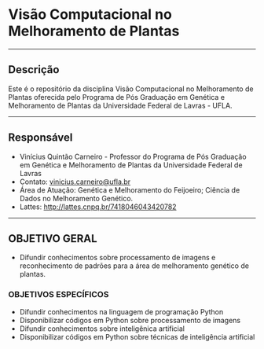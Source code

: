 
# Visão Computacional no Melhoramento de Plantas

---
## Descrição
Este é o repositório da disciplina Visão Computacional no Melhoramento de Plantas oferecida pelo Programa de Pós Graduação em Genética e Melhoramento de Plantas da Universidade Federal de Lavras - UFLA.

---
## Responsável

- Vinícius Quintão Carneiro - Professor do Programa de Pós Graduação em Genética e Melhoramento de Plantas da Universidade Federal de Lavras
- Contato: vinicius.carneiro@ufla.br
- Área de Atuação: Genética e Melhoramento do Feijoeiro; Ciência de Dados no Melhoramento Genético.
- Lattes: http://lattes.cnpq.br/7418046043420782 

---
## OBJETIVO GERAL
- Difundir conhecimentos sobre processamento de imagens e reconhecimento de padrões para a área de melhoramento genético de plantas.

### OBJETIVOS ESPECÍFICOS
- Difundir conhecimentos na linguagem de programação Python
- Disponibilizar códigos em Python sobre processamento de imagens
- Difundir conhecimentos sobre inteligênica artificial
- Disponibilizar códigos em Python sobre técnicas de inteligência artificial
